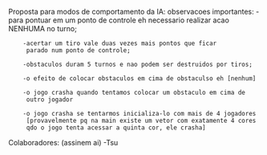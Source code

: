 Proposta para modos de comportamento da IA:
	observacoes importantes:
		-para pontuar em um ponto de controle eh necessario
		 realizar acao NENHUMA no turno;

		-acertar um tiro vale duas vezes mais pontos que ficar
		 parado num ponto de controle;

		-obstaculos duram 5 turnos e nao podem ser destruidos por tiros;

		-o efeito de colocar obstaculos em cima de obstaculso eh [nenhum]

		-o jogo crasha quando tentamos colocar um obstaculo em cima de
		 outro jogador
	
		-o jogo crasha se tentarmos inicializa-lo com mais de 4 jogadores
		 [provavelmente pq na main existe um vetor com exatamente 4 cores
		 qdo o jogo tenta acessar a quinta cor, ele crasha]


Colaboradores: (assinem ai)
-Tsu
